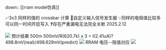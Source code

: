 down:: [[rram model仿真]]

✅3x3 同样的值的 crossbar 计算
🍅自定义输入信号发生器
💡同样的电阻值比较多可以同一时间开启写入
❓存在严重漏电无法完全关断 2025.2.12

![](http://cdn.ljc0606.cn/obsidian/202502111752968.png)
预计结果 500m  500mV/R(620.7k) x 3 = I(2.41uA)?  498.8mV(real)/498.629mV(predict)
![](http://cdn.ljc0606.cn/obsidian/202502122342031.png)
RRAM 电压--阻值对应
![](http://cdn.ljc0606.cn/obsidian/202502122344705.png)




